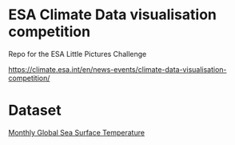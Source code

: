 # ESA Climate Data visualisation competition

Repo for the ESA Little Pictures Challenge

<https://climate.esa.int/en/news-events/climate-data-visualisation-competition/>

# Dataset

[Monthly Global Sea Surface Temperature](https://github.com/littlepictures/datasets/blob/main/sst/monthly_global_sst_mean.csv)
